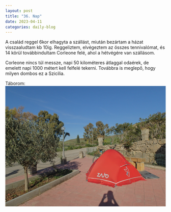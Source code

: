 ```yaml
---
layout: post
title: "36. Nap"
date: 2023-04-11
categories: daily-blog
---
```


A család reggel 6kor elhagyta a szállást, miután bezártam a házat visszaaludtam kb 10ig. Reggeliztem, elvégeztem az összes tennivalómat, és 14 körül továbbindultam Corleone felé, ahol a hétvégére van szállásom.

Corleone nincs túl messze, napi 50 kilométeres átlaggal odaérek, de emelett napi 1000 métert kell felfelé tekerni. Továbbra is meglepő, hogy milyen dombos ez a Szicilia.

Táborom: ![Tábor](/2day36camp.jpg)
